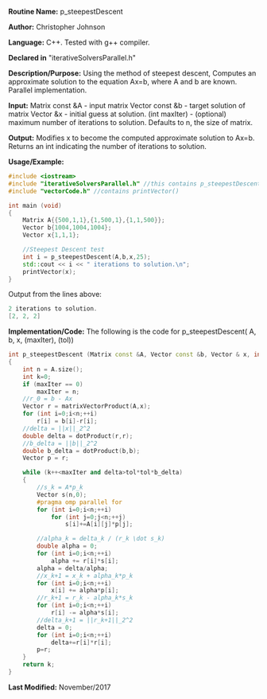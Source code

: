 **Routine Name:** p_steepestDescent

**Author:** Christopher Johnson

**Language:** C++. Tested with g++ compiler.

**Declared in** "iterativeSolversParallel.h"

**Description/Purpose:** 
Using the method of steepest descent, Computes an approximate solution to the equation Ax=b, where A and b are known. Parallel implementation.

**Input:**
Matrix const &A - input matrix
Vector const &b - target solution of matrix
Vector &x - initial guess at solution.
(int maxIter) - (optional) maximum number of iterations to solution. Defaults to n, the size of matrix.


**Output:**
Modifies x to become the computed approximate solution to Ax=b.
Returns an int indicating the number of iterations to solution.

**Usage/Example:**

```C++
#include <iostream>
#include "iterativeSolversParallel.h" //this contains p_steepestDescent
#include "vectorCode.h" //contains printVector()

int main (void)
{
	Matrix A{{500,1,1},{1,500,1},{1,1,500}};
	Vector b{1004,1004,1004};
	Vector x{1,1,1};

	//Steepest Descent test
	int i = p_steepestDescent(A,b,x,25);
	std::cout << i << " iterations to solution.\n";
	printVector(x);
}
```
Output from the lines above:
```c++
2 iterations to solution.
[2, 2, 2]
```


**Implementation/Code:** The following is the code for p_steepestDescent( A, b, x, (maxIter), (tol))
```c++
int p_steepestDescent (Matrix const &A, Vector const &b, Vector & x, int maxIter, double tol)
{
	int n = A.size();
	int k=0;
	if (maxIter == 0)
		maxIter = n;
	//r_0 = b - Ax
	Vector r = matrixVectorProduct(A,x);
	for (int i=0;i<n;++i)
		r[i] = b[i]-r[i];
	//delta = ||x||_2^2
	double delta = dotProduct(r,r);
	//b_delta = ||b||_2^2
	double b_delta = dotProduct(b,b);
	Vector p = r;

	while (k++<maxIter and delta>tol*tol*b_delta)
	{
		//s_k = A*p_k
		Vector s(n,0);
		#pragma omp parallel for
		for (int i=0;i<n;++i)
			for (int j=0;j<n;++j)
				s[i]+=A[i][j]*p[j];

		//alpha_k = delta_k / (r_k \dot s_k)
		double alpha = 0;
		for (int i=0;i<n;++i)
			alpha += r[i]*s[i];
		alpha = delta/alpha;
		//x_k+1 = x_k + alpha_k*p_k
		for (int i=0;i<n;++i)
			x[i] += alpha*p[i];
		//r_k+1 = r_k - alpha_k*s_k
		for (int i=0;i<n;++i)
			r[i] -= alpha*s[i];
		//delta_k+1 = ||r_k+1||_2^2
		delta = 0;
		for (int i=0;i<n;++i)
			delta+=r[i]*r[i];
		p=r;
	}
	return k;
}
```
**Last Modified:** November/2017
